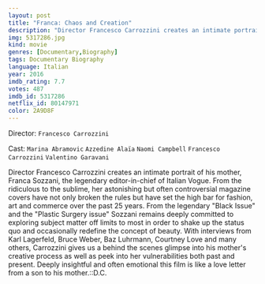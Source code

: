 ```yaml
---
layout: post
title: "Franca: Chaos and Creation"
description: "Director Francesco Carrozzini creates an intimate portrait of his mother, Franca Sozzani, the legendary editor-in-chief of Italian Vogue. From the ridiculous to the sublime, her astonishing but often controversial magazine covers have not only broken the rules but have set the high bar for fashion, art and commerce over the past 25 years. From the legendary Black Issue and the Plastic Surgery issue Sozzani remains deeply committed to exploring subject matter off limits to most in order to shake up the status quo and occasionally .."
img: 5317286.jpg
kind: movie
genres: [Documentary,Biography]
tags: Documentary Biography 
language: Italian
year: 2016
imdb_rating: 7.7
votes: 487
imdb_id: 5317286
netflix_id: 80147971
color: 2A9D8F
---
```

Director: `Francesco Carrozzini`  

Cast: `Marina Abramovic` `Azzedine Alaïa` `Naomi Campbell` `Francesco Carrozzini` `Valentino Garavani` 

Director Francesco Carrozzini creates an intimate portrait of his mother, Franca Sozzani, the legendary editor-in-chief of Italian Vogue. From the ridiculous to the sublime, her astonishing but often controversial magazine covers have not only broken the rules but have set the high bar for fashion, art and commerce over the past 25 years. From the legendary "Black Issue" and the "Plastic Surgery issue" Sozzani remains deeply committed to exploring subject matter off limits to most in order to shake up the status quo and occasionally redefine the concept of beauty. With interviews from Karl Lagerfeld, Bruce Weber, Baz Luhrmann, Courtney Love and many others, Carrozzini gives us a behind the scenes glimpse into his mother's creative process as well as peek into her vulnerabilities both past and present. Deeply insightful and often emotional this film is like a love letter from a son to his mother.::D.C.